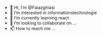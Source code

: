 - 👋 Hi, I’m @Faiazghiasi
- 👀 I’m interested in informationstechnologie
- 🌱 I’m currently learning react
- 💞️ I’m looking to collaborate on ...
- 📫 How to reach me ...

<!---
Faiazghiasi/Faiazghiasi is a ✨ special ✨ repository because its `README.md` (this file) appears on your GitHub profile.
You can click the Preview link to take a look at your changes.
--->
